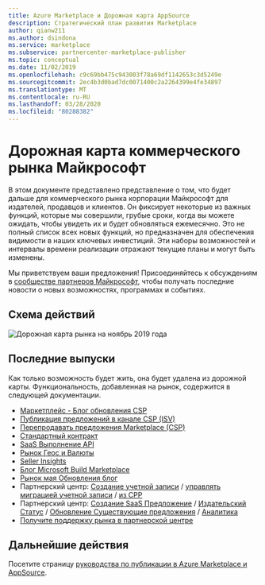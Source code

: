 ```yaml
---
title: Azure Marketplace и Дорожная карта AppSource
description: Стратегический план развития Marketplace
author: qianw211
ms.author: dsindona
ms.service: marketplace
ms.subservice: partnercenter-marketplace-publisher
ms.topic: conceptual
ms.date: 11/02/2019
ms.openlocfilehash: c9c69bb475c943003f78a69df1142653c3d5249e
ms.sourcegitcommit: 2ec4b3d0bad7dc0071400c2a2264399e4fe34897
ms.translationtype: MT
ms.contentlocale: ru-RU
ms.lasthandoff: 03/28/2020
ms.locfileid: "80288382"
---
```

# <a name="microsoft-commercial-marketplace-roadmap"></a>Дорожная карта коммерческого рынка Майкрософт

В этом документе представлено представление о том, что будет дальше для коммерческого рынка корпорации Майкрософт для издателей, продавцов и клиентов. Он фиксирует некоторые из важных функций, которые мы совершили, грубые сроки, когда вы можете ожидать, чтобы увидеть их и будет обновляться ежемесячно. Это не полный список всех новых функций, но предназначен для обеспечения видимости в наших ключевых инвестиций. Эти наборы возможностей и интервалы времени реализации отражают текущие планы и могут быть изменены.

Мы приветствуем ваши предложения! Присоединяйтесь к обсуждениям в [сообществе партнеров Майкрософт](https://www.microsoftpartnercommunity.com/), чтобы получать последние новости о новых возможностях, программах и событиях.

## <a name="roadmap"></a>Схема действий
![Дорожная карта рынка на ноябрь 2019 года](./media/marketplace-publishers-guide/roadmap-nov19.png)

## <a name="recent-releases"></a>Последние выпуски

Как только возможность будет жить, она будет удалена из дорожной карты. Функциональность, добавленная на рынок, содержится в следующей документации.

* [Маркетплейс - Блог обновления CSP](https://aka.ms/marketplacemarchupdateblog)
* [Публикация предложений в канале CSP (ISV)](https://aka.ms/publishtocsp)
* [Перепродавать предложения Marketplace (CSP)](hhttps://aka.ms/marketplaceincsp)
* [Стандартный контракт](https://aka.ms/standardcontract)
* [SaaS Выполнение API](https://aka.ms/saasapiv2)
* [Рынок Геос и Валюты](https://aka.ms/marketplacegeos)
* [Seller Insights](https://docs.microsoft.com/azure/marketplace/cloud-partner-portal-orig/si-changes)
* [Блог Microsoft Build Marketplace](https://aka.ms/marketplacebuildblog)
* [Рынок мая Обновления блог](https://azure.microsoft.com/blog/microsoft-commercial-marketplace-updates-may-2019/)
* Партнерский центр: [Создание учетной записи](https://docs.microsoft.com/azure/marketplace/partner-center-portal/create-account) / [управлять миграцией учетной записи](https://docs.microsoft.com/azure/marketplace/partner-center-portal/manage-account) / [из CPP](https://docs.microsoft.com/azure/marketplace/partner-center-portal/account-migration-from-cpp-to-pc)
* Партнерский центр: [Создание SaaS Предложение](https://docs.microsoft.com/azure/marketplace/partner-center-portal/create-new-saas-offer) / [Издательский Статус](https://docs.microsoft.com/azure/marketplace/partner-center-portal/publishing-status
) / [Обновление Существующие предложения](https://docs.microsoft.com/azure/marketplace/partner-center-portal/update-existing-offer) / [Аналитика](https://docs.microsoft.com/azure/marketplace/partner-center-portal/analytics)
* [Получите поддержку рынка в партнерской центре](https://docs.microsoft.com/azure/marketplace/partner-center-portal/support)

## <a name="next-steps"></a>Дальнейшие действия

Посетите страницу [руководства по публикации в Azure Marketplace и AppSource](https://docs.microsoft.com/azure/marketplace/marketplace-publishers-guide).
